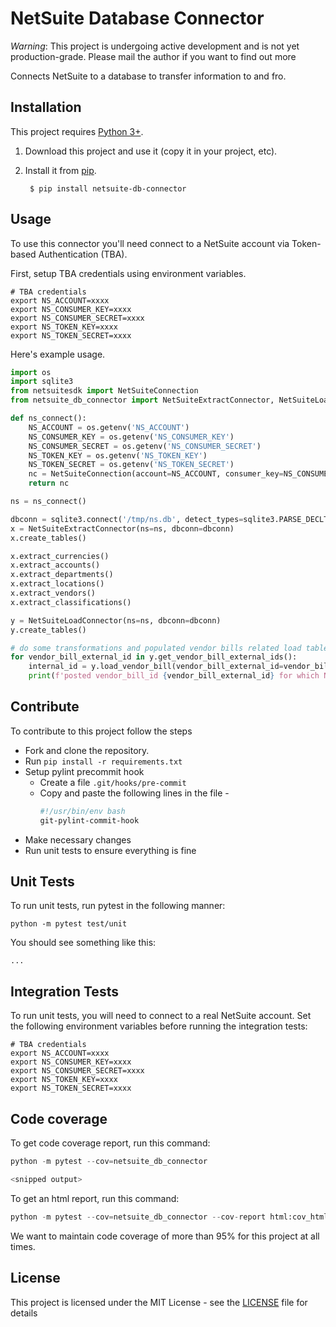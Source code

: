 # NetSuite Database Connector

*Warning*: This project is undergoing active development and is not yet production-grade. Please mail the author if you want to find out more

Connects NetSuite to a database to transfer information to and fro.

## Installation

This project requires [Python 3+](https://www.python.org/downloads/).

1. Download this project and use it (copy it in your project, etc).
2. Install it from [pip](https://pypi.org).

        $ pip install netsuite-db-connector

## Usage

To use this connector you'll need connect to a NetSuite account via Token-based Authentication (TBA).

First, setup TBA credentials using environment variables.

```
# TBA credentials
export NS_ACCOUNT=xxxx
export NS_CONSUMER_KEY=xxxx
export NS_CONSUMER_SECRET=xxxx
export NS_TOKEN_KEY=xxxx
export NS_TOKEN_SECRET=xxxx

```

Here's example usage. 

```python
import os
import sqlite3
from netsuitesdk import NetSuiteConnection
from netsuite_db_connector import NetSuiteExtractConnector, NetSuiteLoadConnector

def ns_connect():
    NS_ACCOUNT = os.getenv('NS_ACCOUNT')
    NS_CONSUMER_KEY = os.getenv('NS_CONSUMER_KEY')
    NS_CONSUMER_SECRET = os.getenv('NS_CONSUMER_SECRET')
    NS_TOKEN_KEY = os.getenv('NS_TOKEN_KEY')
    NS_TOKEN_SECRET = os.getenv('NS_TOKEN_SECRET')
    nc = NetSuiteConnection(account=NS_ACCOUNT, consumer_key=NS_CONSUMER_KEY, consumer_secret=NS_CONSUMER_SECRET,                   token_key=NS_TOKEN_KEY, token_secret=NS_TOKEN_SECRET)
    return nc

ns = ns_connect()

dbconn = sqlite3.connect('/tmp/ns.db', detect_types=sqlite3.PARSE_DECLTYPES|sqlite3.PARSE_COLNAMES)
x = NetSuiteExtractConnector(ns=ns, dbconn=dbconn)
x.create_tables()

x.extract_currencies()
x.extract_accounts()
x.extract_departments()
x.extract_locations()
x.extract_vendors()
x.extract_classifications()

y = NetSuiteLoadConnector(ns=ns, dbconn=dbconn)
y.create_tables()

# do some transformations and populated vendor bills related load tables
for vendor_bill_external_id in y.get_vendor_bill_external_ids():
    internal_id = y.load_vendor_bill(vendor_bill_external_id=vendor_bill_external_id)
    print(f'posted vendor_bill_id {vendor_bill_external_id} for which NS returned {internal_id}')
```

## Contribute

To contribute to this project follow the steps

* Fork and clone the repository.
* Run `pip install -r requirements.txt`
* Setup pylint precommit hook
    * Create a file `.git/hooks/pre-commit`
    * Copy and paste the following lines in the file - 
        ```bash
        #!/usr/bin/env bash 
        git-pylint-commit-hook
        ```
* Make necessary changes
* Run unit tests to ensure everything is fine

## Unit Tests

To run unit tests, run pytest in the following manner:

```
python -m pytest test/unit
```

You should see something like this:
```
...
```

## Integration Tests

To run unit tests, you will need to connect to a real NetSuite account. Set the following environment variables before running the integration tests:

```
# TBA credentials
export NS_ACCOUNT=xxxx
export NS_CONSUMER_KEY=xxxx
export NS_CONSUMER_SECRET=xxxx
export NS_TOKEN_KEY=xxxx
export NS_TOKEN_SECRET=xxxx

```

## Code coverage

To get code coverage report, run this command:

```python
python -m pytest --cov=netsuite_db_connector

<snipped output>

```

To get an html report, run this command:

```python
python -m pytest --cov=netsuite_db_connector --cov-report html:cov_html
```

We want to maintain code coverage of more than 95% for this project at all times.

## License

This project is licensed under the MIT License - see the [LICENSE](LICENSE) file for details
